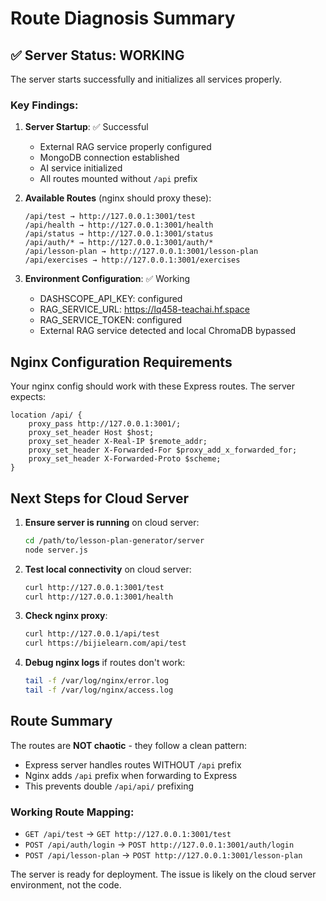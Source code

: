 # Route Diagnosis Summary

## ✅ Server Status: WORKING
The server starts successfully and initializes all services properly.

### Key Findings:

1. **Server Startup**: ✅ Successful
   - External RAG service properly configured
   - MongoDB connection established
   - AI service initialized
   - All routes mounted without `/api` prefix

2. **Available Routes** (nginx should proxy these):
   ```
   /api/test → http://127.0.0.1:3001/test
   /api/health → http://127.0.0.1:3001/health  
   /api/status → http://127.0.0.1:3001/status
   /api/auth/* → http://127.0.0.1:3001/auth/*
   /api/lesson-plan → http://127.0.0.1:3001/lesson-plan
   /api/exercises → http://127.0.0.1:3001/exercises
   ```

3. **Environment Configuration**: ✅ Working
   - DASHSCOPE_API_KEY: configured
   - RAG_SERVICE_URL: https://lq458-teachai.hf.space
   - RAG_SERVICE_TOKEN: configured
   - External RAG service detected and local ChromaDB bypassed

## Nginx Configuration Requirements

Your nginx config should work with these Express routes. The server expects:

```nginx
location /api/ {
    proxy_pass http://127.0.0.1:3001/;
    proxy_set_header Host $host;
    proxy_set_header X-Real-IP $remote_addr;
    proxy_set_header X-Forwarded-For $proxy_add_x_forwarded_for;
    proxy_set_header X-Forwarded-Proto $scheme;
}
```

## Next Steps for Cloud Server

1. **Ensure server is running** on cloud server:
   ```bash
   cd /path/to/lesson-plan-generator/server
   node server.js
   ```

2. **Test local connectivity** on cloud server:
   ```bash
   curl http://127.0.0.1:3001/test
   curl http://127.0.0.1:3001/health
   ```

3. **Check nginx proxy**:
   ```bash
   curl http://127.0.0.1/api/test
   curl https://bijielearn.com/api/test
   ```

4. **Debug nginx logs** if routes don't work:
   ```bash
   tail -f /var/log/nginx/error.log
   tail -f /var/log/nginx/access.log
   ```

## Route Summary

The routes are **NOT chaotic** - they follow a clean pattern:
- Express server handles routes WITHOUT `/api` prefix
- Nginx adds `/api` prefix when forwarding to Express
- This prevents double `/api/api/` prefixing

### Working Route Mapping:
- `GET /api/test` → `GET http://127.0.0.1:3001/test`
- `POST /api/auth/login` → `POST http://127.0.0.1:3001/auth/login`
- `POST /api/lesson-plan` → `POST http://127.0.0.1:3001/lesson-plan`

The server is ready for deployment. The issue is likely on the cloud server environment, not the code.